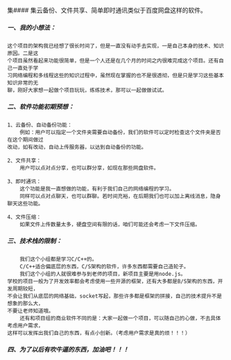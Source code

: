 
集#### 集云备份、文件共享、简单即时通讯类似于百度网盘这样的软件。

#####   一、我的小想法：
    这个项目的架构我已经想了很长时间了，但是一直没有动手去实现，一是自己本身的技术、知识原因。二是这
    个项目虽然看起来功能很简单，但是一个人还是在几个月的时间之内很难完成这个项目。还有自己一直处于学
    习网络编程和多线程这些的知识过程中，虽然现在掌握的也不是很透彻，但是只是学习这些基本知识非常的无
    聊，刚好大家想一起做个项目玩玩，练练技术，那可以一起做做试试。

##### 二、软件功能初期预想：
    1、云备份、自动备份功能：
        例如：用户可以指定一个文件夹需要自动备份，我们的软件可以定时检查这个文件夹是否在这个期间做过
    改动，如有改动，自动上传服务器，以达到自动备份的功能。

    2、文件共享：
        用户可以点对点分享，也可以群分享，如现在那些网盘软件。

    3、即时通讯：
        这个功能是我一直想做的功能，有利于我们自己的网络编程的学习。
        同样可以点对点聊天，也可以群聊。若时间充裕，在后期我们也可以加上离线消息，隐身聊天这些功能。

    4、文件压缩：
        如果文件上传数量太多，硬盘空间有限的话，咱们可能还会考虑一下文件压缩。

##### 三、技术栈的限制：
        我们这个小组都是学习C/C++的。
        C/C++适合偏底层的东西，C/S架构的软件，许多东西都需要自己造轮子。
        我们这个小组的人就很难参与到老师的项目，新项目主要是用node.js。
    学校的项目一般为了开发效率都会考虑使用一些开源的框架，还有大多都是B/S架构的东西，开发周期较短，
    不会让我们从底层的网络基础，socket写起，那些许多都是框架的拼接，自己的技术提升不是想象的那么大，
    不要让老师知道哦。
        还有和项目组的商业软件不同的是：大家一起做一个项目，可以随自己的心做，不去具体考虑用户需求，
    这样可以发挥出我们自己的东西，有点小创新。（考虑用户需求是真的烦！！！）

##### 四、为了以后有吹牛逼的东西，加油吧！！！
